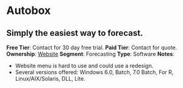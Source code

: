 # Autobox

## Simply the easiest way to forecast.

**Free Tier**: Contact for 30 day free trial.
**Paid Tier**: Contact for quote.
**Ownership**: 
[Website](https://autobox.com/cms/)
**Segment**: Forecasting
**Type**: Software
**Notes**:

- Website menu is hard to use and could use a redesign.
- Several versions offered: Windows 6.0, Batch, 7.0 Batch, For R, Linux/AIX/Solaris, DLL, Lite.
